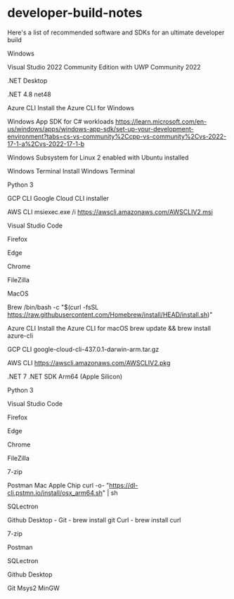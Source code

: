 # developer-build-notes
Here's a list of recommended software and SDKs for an ultimate developer build


Windows

Visual Studio 2022 Community Edition with UWP Community 2022

.NET Desktop

.NET 4.8 net48

Azure CLI Install the Azure CLI for Windows

Windows App SDK for C# workloads https://learn.microsoft.com/en-us/windows/apps/windows-app-sdk/set-up-your-development-environment?tabs=cs-vs-community%2Ccpp-vs-community%2Cvs-2022-17-1-a%2Cvs-2022-17-1-b

Windows Subsystem for Linux 2 enabled with Ubuntu installed

Windows Terminal Install Windows Terminal

Python 3

GCP CLI Google Cloud CLI installer

AWS CLI msiexec.exe /i https://awscli.amazonaws.com/AWSCLIV2.msi

Visual Studio Code

Firefox

Edge

Chrome

FileZilla






MacOS

Brew /bin/bash -c "$(curl -fsSL https://raw.githubusercontent.com/Homebrew/install/HEAD/install.sh)"

Azure CLI Install the Azure CLI for macOS brew update && brew install azure-cli

GCP CLI google-cloud-cli-437.0.1-darwin-arm.tar.gz

AWS CLI https://awscli.amazonaws.com/AWSCLIV2.pkg

.NET 7 .NET SDK Arm64 (Apple Silicon)

Python 3

Visual Studio Code

Firefox

Edge

Chrome

FileZilla

7-zip

Postman Mac Apple Chip curl -o- "https://dl-cli.pstmn.io/install/osx_arm64.sh" | sh

SQLectron

Github Desktop - 
Git - brew install git
Curl - brew install curl


7-zip

Postman 

SQLectron

Github Desktop

Git
Msys2 MinGW 
